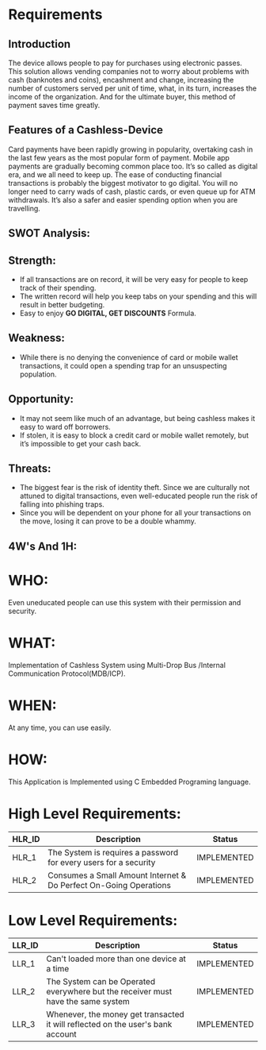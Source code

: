 # Requirements

## Introduction

The device allows people to pay for purchases using electronic passes. This solution allows vending companies not to worry about problems with cash (banknotes and coins), encashment and change, increasing the number of customers served per unit of time, what, in its turn, increases the income of the organization. And for the ultimate buyer, this method of payment saves time greatly.

## Features of a Cashless-Device

Card payments have been rapidly growing in popularity, overtaking cash in the last few years as the most popular form of payment. Mobile app payments are gradually becoming common place too. It’s so called as digital era, and we all need to keep up.
The ease of conducting financial transactions is probably the biggest motivator to go digital. You will no longer need to carry wads of cash, plastic cards, or even queue up for ATM withdrawals. It’s also a safer and easier spending option when you are travelling.

## SWOT Analysis:

## Strength:

* If all transactions are on record, it will be very easy for people to keep track of their spending.
* The written record will help you keep tabs on your spending and this will result in better budgeting.
* Easy to enjoy **GO DIGITAL, GET DISCOUNTS** Formula.

## Weakness:

* While there is no denying the convenience of card or mobile wallet transactions, it could open a spending trap for an unsuspecting population.

## Opportunity:

* It may not seem like much of an advantage, but being cashless makes it easy to ward off borrowers.
* If stolen, it is easy to block a credit card or mobile wallet remotely, but it’s impossible to get your cash back.


## Threats:

* The biggest fear is the risk of identity theft. Since we are culturally not attuned to digital transactions, even well-educated people run the risk of falling into phishing traps.
* Since you will be dependent on your phone for all your transactions on the move, losing it can prove to be a double whammy.

## 4W's And 1H:

# WHO:
Even uneducated people can use this system with their permission and security.

# WHAT:
Implementation of Cashless System using Multi-Drop Bus /Internal Communication Protocol(MDB/ICP).

# WHEN:
At any time, you can use easily.

# HOW:
This Application is Implemented using C Embedded Programing language.

# High Level Requirements:

| HLR_ID | 	Description | Status |
| ------ | ------ | ------ |
| HLR_1 |  The System is requires a password for every users for a security | IMPLEMENTED |
|  HLR_2 | Consumes a Small Amount Internet & Do Perfect On-Going Operations| IMPLEMENTED |

# Low Level Requirements:

| LLR_ID |Description | Status |
| ------ | ------ | ------ |
| LLR_1 | Can't loaded more than one device at a time| IMPLEMENTED |
|LLR_2 | The System can be Operated everywhere but the receiver must have the same system | IMPLEMENTED |	
|LLR_3 | Whenever, the money get transacted it will reflected on the user's bank account | IMPLEMENTED |


